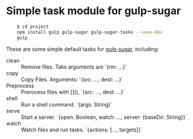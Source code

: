 # Simple task module for gulp-sugar

```sh
    $ cd project
    npm install gulp gulp-sugar gulp-sugar-tasks --save-dev
    gulp
```

These are some simple default tasks for [gulp-sugar](http://github.com/aklt/gulp-sugar),
including:

<dl>
  <dt>clean</dt>
  <dd>Remove files.  Taks arguments are `{rm: ...}`</dd>
  <dt>copy</dt>
  <dd>Copy Files. Arguments: `{src: ..., dest: ...}`</dd>
  <dt>Preprocess</dt>
  <dd>Prerocess files with [](), `{src: ..., dest: ...}`</dd>
  <dt>shell</dt>
  <dd>Run a shell command. `{args: String}`</dd>
  <dt>serve</dt>
  <dd>Start a server. `{open: Boolean, watch: ..., server: {baseDir: String}}`</dd>
  <dt>watch</dt>
  <dd>Watch files and run tasks. `{actions: [..., targets]}`</dd>
</dl>
